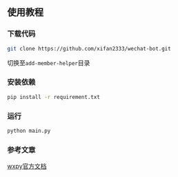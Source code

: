 ## 使用教程

### 下载代码

```bash
git clone https://github.com/xifan2333/wechat-bot.git
```
切换至`add-member-helper`目录

### 安装依赖

```bash
pip install -r requirement.txt
```

### 运行

```bash
python main.py
```

### 参考文章

[wxpy官方文档](https://wxpy.readthedocs.io/zh/latest/)
